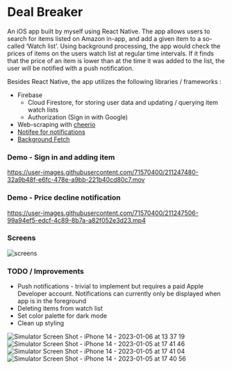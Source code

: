 # Deal Breaker

An iOS app built by myself using React Native. The app allows users to search for items listed on Amazon in-app, and add a given item to a so-called ‘Watch list’. Using background processing, the app would check the prices of items on the users watch list at regular time intervals. If it finds that the price of an item is lower than at the time it was added to the list, the user will be notified with a push notification.

Besides React Native, the app utilizes the following libraries / frameworks :

- Firebase
    - Cloud Firestore, for storing user data and updating / querying item watch lists
    - Authorization (Sign in with Google)
- Web-scraping with [cheerio](https://github.com/oyyd/cheerio-without-node-native)
- [Notifee for notifications](https://notifee.app/react-native/docs/overview)
- [Background Fetch](https://github.com/transistorsoft/react-native-background-fetch)

### Demo - Sign in and adding item
https://user-images.githubusercontent.com/71570400/211247480-32a9b48f-e6fc-478e-a9bb-221b40cd80c7.mov

### Demo - Price decline notification
https://user-images.githubusercontent.com/71570400/211247506-99a94ef5-edcf-4c89-8b7a-a82f052e3d23.mp4

### Screens
![screens](https://user-images.githubusercontent.com/71570400/211247984-16014670-3183-4fd7-8322-7f240f698901.png)


### TODO / Improvements

- Push notifications - trivial to implement but requires a paid Apple Developer account. Notifications can currently only be displayed when app is in the foreground
- Deleting items from watch list
- Set color palette for dark mode
- Clean up styling





![Simulator Screen Shot - iPhone 14 - 2023-01-06 at 13 37 19](https://user-images.githubusercontent.com/71570400/211247552-a7431952-2b01-4894-9f0b-1a092bcb227f.png)
![Simulator Screen Shot - iPhone 14 - 2023-01-05 at 17 41 46](https://user-images.githubusercontent.com/71570400/211247556-d6554b1e-9442-4054-9604-b92fbc9246fe.png)
![Simulator Screen Shot - iPhone 14 - 2023-01-05 at 17 41 04](https://user-images.githubusercontent.com/71570400/211247557-7c5f18ed-058a-424f-a724-9adf93a95265.png)
![Simulator Screen Shot - iPhone 14 - 2023-01-05 at 17 40 56](https://user-images.githubusercontent.com/71570400/211247559-9e0d4fbd-e70f-44b1-8f44-b219ebc87937.png)
